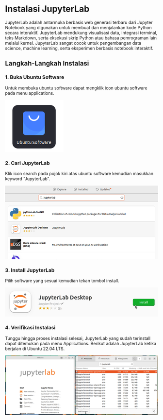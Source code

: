 # Instalasi JupyterLab
JupyterLab adalah antarmuka berbasis web generasi terbaru dari Jupyter Notebook yang digunakan untuk membuat dan menjalankan kode Python secara interaktif. JupyterLab mendukung visualisasi data, integrasi terminal, teks Markdown, serta eksekusi skrip Python atau bahasa pemrograman lain melalui kernel. JupyterLab sangat cocok untuk pengembangan data science, machine learning, serta eksperimen berbasis notebook interaktif.
## Langkah-Langkah Instalasi
### 1. Buka Ubuntu Software
Untuk membuka ubuntu software dapat mengklik icon ubuntu software pada menu applications.

![icon](img/icon_ubuntu_software_small.png)

### 2. Cari JupyterLab
Klik icon search pada pojok kiri atas ubuntu software kemudian masukkan keyword "JupyterLab".

![icon](img/JupyterLab_search.png)


### 3. Install JupyterLab
Pilih software yang sesuai kemudian tekan tombol install.

![icon](img/JupyterLab_install.png)


### 4. Verifikasi Instalasi
Tunggu hingga proses instalasi selesai, JupyterLab yang sudah terinstall dapat ditemukan pada menu Applications.
Berikut adalah JupyterLab ketika berjalan di Ubuntu 22.04 LTS.

![icon](img/JupyterLab_run.png)
